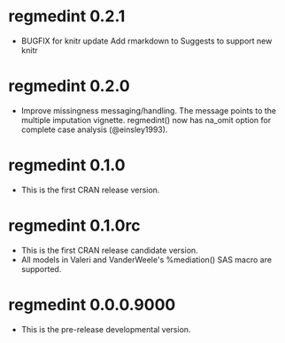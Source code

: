 # regmedint 0.2.1

* BUGFIX for knitr update
  Add rmarkdown to Suggests to support new knitr

# regmedint 0.2.0

* Improve missingness messaging/handling.
  The message points to the multiple imputation vignette.
  regmedint() now has na_omit option for complete case analysis (@einsley1993).


# regmedint 0.1.0

* This is the first CRAN release version.


# regmedint 0.1.0rc

* This is the first CRAN release candidate version.
* All models in Valeri and VanderWeele's %mediation() SAS
  macro are supported.


# regmedint 0.0.0.9000

* This is the pre-release developmental version.
